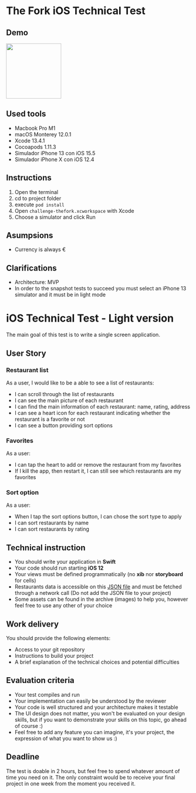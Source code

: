 # The Fork iOS Technical Test

## Demo
<img src="ttps://s9.gifyu.com/images/ezgif-2-409c93c629.gif" width="150" />

## Used tools
- Macbook Pro M1
- macOS Monterey 12.0.1
- Xcode 13.4.1
- Cocoapods 1.11.3
- Simulador iPhone 13 con iOS 15.5
- Simulador iPhone X con iOS 12.4

## Instructions
1. Open the terminal
2. cd to project folder 
3. execute `pod install`
4. Open `challenge-thefork.xcworkspace` with Xcode
5. Choose a simulator and click Run

## Asumpsions
- Currency is always €

## Clarifications
- Architecture: MVP
- In order to the snapshot tests to succeed you must select an iPhone 13 simulator and it must be in light mode


# iOS Technical Test - Light version

The main goal of this test is to write a single screen application.

## User Story

### Restaurant list

As a user, I would like to be a able to see a list of restaurants:
- I can scroll through the list of restaurants
- I can see the main picture of each restaurant
- I can find the main information of each restaurant: name, rating, address
- I can see a heart icon for each restaurant indicating whether the restaurant is a favorite or not
- I can see a button providing sort options

### Favorites

As a user:
- I can tap the heart to add or remove the restaurant from my favorites
- If I kill the app, then restart it, I can still see which restaurants are my favorites

### Sort option

As a user:
- When I tap the sort options button, I can chose the sort type to apply
- I can sort restaurants by name
- I can sort restaurants by rating

## Technical instruction

- You should write your application in **Swift**
- Your code should run starting **iOS 12**
- Your views must be defined programmatically (no **xib** nor **storyboard** for cells)
- Restaurants data is accessible on this [JSON file](https://alanflament.github.io/TFTest/test.json) and must be fetched through a network call (Do not add the JSON file to your project)
- Some assets can be found in the archive (images) to help you, however feel free to use any other of your choice

## Work delivery

You should provide the following elements:
- Access to your git repository
- Instructions to build your project
- A brief explanation of the technical choices and potential difficulties

## Evaluation criteria

- Your test compiles and run
- Your implementation can easily be understood by the reviewer
- Your code is well structured and your architecture makes it testable 
- The UI design does not matter, you won't be evaluated on your design skills, but if you want to demonstrate your skills on this topic, go ahead of course :)
- Feel free to add any feature you can imagine, it's your project, the expression of what you want to show us :)

## Deadline

The test is doable in 2 hours, but feel free to spend whatever amount of time you need on it.
The only constraint would be to receive your final project in one week from the moment you received it.
